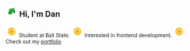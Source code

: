 ## ![AC Leaf](./Leaf.png) Hi, I'm Dan

  ![Bullet](./BellCoin.png) Student at Ball State. 
  ![Bullet](./BellCoin.png) Interested in frontend development.
  ![Bullet](./BellCoin.png) Check out my [portfolio](https://danchepkwony.com)
